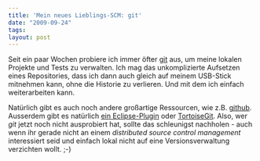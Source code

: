 ```yaml
---
title: 'Mein neues Lieblings-SCM: git'
date: "2009-09-24"
tags: 
layout: post
---
```

<p>Seit ein paar Wochen probiere ich immer öfter <a href="http://git-scm.com/">git</a> aus, um meine lokalen Projekte und Tests zu verwalten. Ich mag das unkomplizierte Aufsetzen eines Repositories, dass ich dann auch gleich auf meinem USB-Stick mitnehmen kann, ohne die Historie zu verlieren. Und mit dem ich einfach weiterarbeiten kann.</p>

<p>Nat&uuml;rlich gibt es auch noch andere gro&szlig;artige Ressourcen, wie z.B. <a href="http://github.com">github</a>. Ausserdem gibt es nat&uuml;rlich <a href="http://www.jgit.org/">ein Eclipse-Plugin</a> oder <a href="http://code.google.com/p/tortoisegit/">TortoiseGit</a>. Also, wer <i>git</i> jetzt noch nicht ausprobiert hat, sollte das schleunigst nachholen - auch wenn ihr gerade nicht an einem <i>distributed source control management</i> interessiert seid und einfach lokal nicht auf eine Versionsverwaltung verzichten wollt. ;-)</p>
